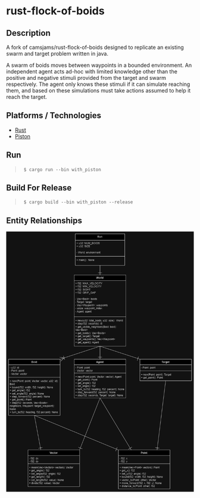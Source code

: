 # rust-flock-of-boids
## Description
A fork of camsjams/rust-flock-of-boids designed to replicate an existing swarm and target problem written in java. 

A swarm of boids moves between waypoints in a bounded environment. An independent agent acts ad-hoc with limited knowledge other than the positive and negative stimuli provided from the target and swarm respectively. The agent only knows these stimuli if it can simulate reaching them, and based on these simulations must take actions assumed to help it reach the target.

## Platforms / Technologies
* [Rust](https://www.rust-lang.org/en-US/)
* [Piston](https://www.piston.rs/)

## Run
>      $ cargo run --bin with_piston

## Build For Release
>      $ cargo build --bin with_piston --release

## Entity Relationships
![](images/ent.png)